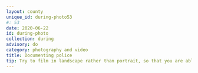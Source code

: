 ```yaml
---
layout: county 
unique_id: during-photo53
#: 53
date: 2020-06-22
id: during-photo
collection: during
advisory: do
category: photography and video
title: Documenting police
tip: Try to film in landscape rather than portrait, so that you are able to get all the details of the scene.
---
```

